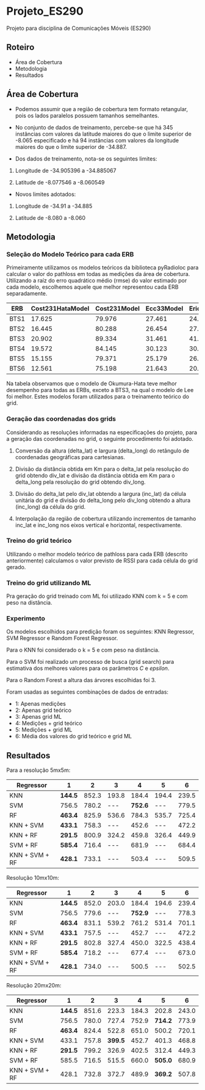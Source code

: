 # Projeto_ES290
Projeto para disciplina de Comunicações Móveis (ES290)


## Roteiro 

* Área de Cobertura
* Metodologia
* Resultados

## Área de Cobertura

* Podemos assumir que a região de cobertura tem formato retangular, pois os lados paralelos possuem tamanhos semelhantes.

* No conjunto de dados de treinamento, percebe-se que há 345 instâncias com valores da latitude maiores do que o limite superior de -8.065 especificado e há 94  instâncias com valores da longitude maiores do que o limite superior de -34.887.

* Dos dados de treinamento, nota-se os seguintes limites:

1) Longitude de -34.905396 a -34.885067

2) Latitude de -8.077546 a -8.060549

* Novos limites adotados:

1) Longitude de -34.91 a -34.885 

2) Latitude de -8.080 a -8.060


## Metodologia

### Seleção do Modelo Teórico para cada ERB

Primeiramente utilizamos os modelos teóricos da biblioteca pyRadioloc para calcular o valor do pathloss em todas as medições da área de cobertura. Utilizando a raíz do erro quadrático médio (rmse) do valor estimado por cada modelo, escolhemos aquele que melhor representou cada ERB separadamente.

| ERB | Cost231HataModel | Cost231Model | Ecc33Model | EricssonModel | FlatEarth | FreeSpace |  LeeModel | OkumuraHataModel | SuiModel |
|-----|-----|-----|-----|-----|-----|-----|-----|-----|-----|
| BTS1 | 17.625 | 79.976 | 27.461 | 24.931 | 46.498 | 27.002 | 20.432 | **15.038** | 15.640 |
| BTS2 | 16.445 | 80.288 | 26.454 | 27.055 | 45.265 | 27.319 | 18.842 | **13.568** | 14.602 |
| BTS3 | 20.902 | 89.334 | 31.461 | 41.222 | 33.838 | 23.447 | **8.749** | 16.451 | 18.802 |
| BTS4 | 19.572 | 84.145 | 30.123 | 30.051 | 41.737 | 24.106 | 16.549 | **16.097** | 16.631 |
| BTS5 | 15.155 | 79.371 | 25.179 | 26.031 | 45.625 | 28.462 | 18.712 | **12.336** | 13.205 |
| BTS6 | 12.561 | 75.198 | 21.643 | 20.857 | 49.526 | 32.287 | 21.857 | **10.966** | 11.463 |

Na tabela observamos que o modelo de Okumura-Hata teve melhor desempenho para todas as ERBs, exceto a BTS3, na qual o modelo de Lee foi melhor. Estes modelos foram utilizados para o treinamento teórico do grid.


### Geração das coordenadas dos grids

Considerando as resoluções informadas na especificações do projeto, para a geração das coordenadas no grid, o seguinte procedimento foi adotado.


1) Conversão da altura (delta\_lat) e largura (delta\_long) do retângulo de coordenadas geográficas para cartesianas.

2) Divisão da distância obtida em Km para o delta\_lat pela resolução do grid obtendo div\_lat e divisão da distância obtida em Km para o delta\_long pela resolução do grid obtendo div\_long.

3) Divisão do delta\_lat pelo div\_lat obtendo a largura (inc\_lat) da célula unitária do grid e divisão do delta\_long pelo div\_long obtendo a altura (inc\_long) da célula do grid.

4) Interpolação da região de cobertura utilizando incrementos de tamanho inc\_lat e inc\_long nos eixos vertical e horizontal, respectivamente.

### Treino do grid teórico

Utilizando o melhor modelo teórico de pathloss para cada ERB (descrito anteriormente) calculamos o valor previsto de RSSI para cada célula do grid gerado.

### Treino do grid utilizando ML

Pra geração do grid treinado com ML foi utilizado KNN com k = 5 e com peso na distância.


### Experimento

Os modelos escolhidos para predição foram os seguintes: KNN Regressor, SVM Regressor e Random Forest Regressor.

Para o KNN foi considerado o k = 5 e com peso na distância.

Para o SVM foi realizado um processo de busca (grid search) para estimativa dos melhores valores para os parâmetros _C_ e _epsilon_.

Para o Random Forest a altura das árvores escolhidas foi 3. 

Foram usadas as seguintes combinações de dados de entradas:

* 1: Apenas medições
* 2: Apenas grid teórico
* 3: Apenas grid ML
* 4: Medições + grid teórico
* 5: Medições + grid ML
* 6: Média dos valores do grid teórico e grid ML
 

## Resultados

Para a resolução 5mx5m:

| Regressor | 1 | 2 | 3 | 4 | 5 | 6 |
|---|---|---|---|---|---|---|
| KNN | **144.5** | 852.3 | 193.8 | 184.4 | 194.4 | 239.5 |
| SVM | 756.5 | 780.2 | --- | **752.6** | --- | 779.5 | 
| RF | **463.4** | 825.9 | 536.6 | 784.3 | 535.7 | 725.4 |
| KNN + SVM | **433.1** | 758.3 | --- | 452.6 | --- | 472.2 |
| KNN + RF | **291.5** | 800.9 | 324.2 | 459.8 | 326.4 | 449.9 |
| SVM + RF | **585.4** | 716.4 | --- | 681.9 | --- | 684.4 |
| KNN + SVM + RF | **428.1** | 733.1 | --- | 503.4 | --- | 509.5 |

Resolução 10mx10m:

| Regressor | 1 | 2 | 3 | 4 | 5 | 6 |
|---|---|---|---|---|---|---|
| KNN | **144.5** | 852.0 | 203.0 | 184.4 | 194.6 | 239.4 |
| SVM | 756.5 | 779.6 | ---  | **752.9** | --- | 778.3 | 
| RF | **463.4** | 831.1 | 539.2 | 761.2 | 531.4 | 701.1 |
| KNN + SVM | **433.1** | 757.5 | --- | 452.7 | --- | 472.2 |
| KNN + RF | **291.5** | 802.8 | 327.4 | 450.0 | 322.5 | 438.4 |
| SVM + RF | **585.4** | 718.2 | --- | 677.4 | --- | 673.0 |
| KNN + SVM + RF | **428.1** | 734.0 | --- | 500.5 | --- | 502.5 |

Resolução 20mx20m:

| Regressor | 1 | 2 | 3 | 4 | 5 | 6 |
|---|---|---|---|---|---|---|
| KNN | **144.5** | 851.6 | 223.3 | 184.3 | 202.8 | 243.0 |
| SVM | 756.5 | 780.0 | 727.4 | 752.9 | **714.2** | 773.9 |
| RF | **463.4** | 824.4 | 522.8 | 651.0 | 500.2 | 720.1 |
| KNN + SVM | 433.1 | 757.8 | **399.5** | 452.7 | 401.3 | 468.8 |
| KNN + RF | **291.5** | 799.2 | 326.9 | 402.5 | 312.4 | 449.3 |
| SVM + RF | 585.5 | 716.5 | 515.5 | 660.0 | **505.0** | 680.9 |
| KNN + SVM + RF | 428.1 | 732.8 | 372.7 | 489.9 | **369.2** | 507.8 |

